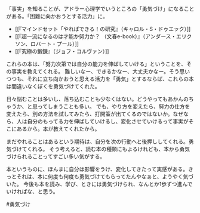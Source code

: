 「事実」を知ることが、アドラー心理学でいうところの「勇気づけ」になることがある。「困難に向かおうとする活力」に。

- [[『マインドセット「やればできる！の研究』（キャロル・S・ドゥエック）]]
- [[『超一流になるのは才能か努力か？ （文春e-book）』（アンダース・エリクソン、ロバート・プール）]]
- [[『究極の鍛錬』（ジョフ・コルヴァン）]]

これらの本は、「努力次第では自分の能力を伸ばしていける」ということを、その事実を教えてくれる。
難しいなー、できるかなー、大丈夫かなー。そう思いつつも、それに立ち向かおうと思える活力を「勇気」とするならば、これらの本は間違いなくぼくを勇気づけてくれた。

日々悩むことは多いし、落ち込むことも少なくはない。どうやってもあかんのちゃうか、と思ってしまうことも多い。
でも、やり方を変えたら、努力の仕方を変えたら、別の方法を試してみたら、打開策が出てくるのではないか。なぜなら、人は自分のもってる力を伸ばしていけるし、変化させていけるって事実がそこにあるから。本が教えてくれたから。

まだやれることはあるという期待は、自分を次の行動へと後押ししてくれる。勇気づけてくれる。
そう考えると、読む本の種類にもよるけれども、本から勇気づけられることってすごい多い気がする。

本というものに、ほんまに自分は影響をうけ、変化してきたって実感がある。きっとそれは、本に何度も何度も勇気づけてもらってたんやなぁと、ようやく気づいた。
今後も本を読み、学び、ときには勇気づけられ、なんとか1歩ずつ進んでいければな、と思う。

#勇気づけ 